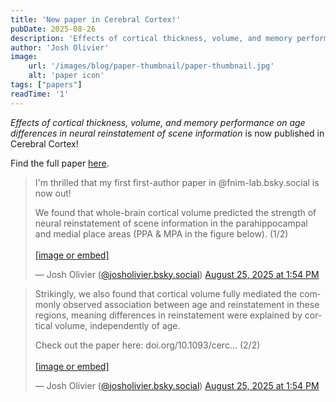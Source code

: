 ```yaml
---
title: 'New paper in Cerebral Cortex!'
pubDate: 2025-08-26
description: 'Effects of cortical thickness, volume, and memory performance on age differences in neural reinstatement of scene information'
author: 'Josh Olivier'
image:
    url: '/images/blog/paper-thumbnail/paper-thumbnail.jpg'
    alt: 'paper icon'
tags: ["papers"]
readTime: '1'
---
```

<i>Effects of cortical thickness, volume, and memory performance on age differences in neural reinstatement of scene information</i> is now published in Cerebral Cortex! 

Find the full paper [here](https://doi.org/10.1093/cercor/bhaf213).

<blockquote class="bluesky-embed" data-bluesky-uri="at://did:plc:a2fn4pktcf34hdgjakqms5db/app.bsky.feed.post/3lxaoerzakc2n" data-bluesky-cid="bafyreic76hhdljxujfa5rxfywzofjogp6xtd7jfd4evlib2mphlphbocka" data-bluesky-embed-color-mode="dark"><p lang="en">I&#x27;m thrilled that my first first-author paper in @fnim-lab.bsky.social is now out! 

We found that whole-brain cortical volume predicted the strength of neural reinstatement of scene information in the parahippocampal and medial place areas (PPA &amp; MPA in the figure below). (1/2)<br><br><a href="https://bsky.app/profile/did:plc:a2fn4pktcf34hdgjakqms5db/post/3lxaoerzakc2n?ref_src=embed">[image or embed]</a></p>&mdash; Josh Olivier (<a href="https://bsky.app/profile/did:plc:a2fn4pktcf34hdgjakqms5db?ref_src=embed">@josholivier.bsky.social</a>) <a href="https://bsky.app/profile/did:plc:a2fn4pktcf34hdgjakqms5db/post/3lxaoerzakc2n?ref_src=embed">August 25, 2025 at 1:54 PM</a></blockquote><script async src="https://embed.bsky.app/static/embed.js" charset="utf-8"></script>

<blockquote class="bluesky-embed" data-bluesky-uri="at://did:plc:a2fn4pktcf34hdgjakqms5db/app.bsky.feed.post/3lxaoesqnl22n" data-bluesky-cid="bafyreiesrcy2fwhpr7ydabitfcwcanryieht7sty5eiloydnqlb7nwesky" data-bluesky-embed-color-mode="dark"><p lang="en">Strikingly, we also found that cortical volume fully mediated the commonly observed association between age and reinstatement in these regions, meaning differences in reinstatement were explained by cortical volume, independently of age. 

Check out the paper here: doi.org/10.1093/cerc... (2/2)<br><br><a href="https://bsky.app/profile/did:plc:a2fn4pktcf34hdgjakqms5db/post/3lxaoesqnl22n?ref_src=embed">[image or embed]</a></p>&mdash; Josh Olivier (<a href="https://bsky.app/profile/did:plc:a2fn4pktcf34hdgjakqms5db?ref_src=embed">@josholivier.bsky.social</a>) <a href="https://bsky.app/profile/did:plc:a2fn4pktcf34hdgjakqms5db/post/3lxaoesqnl22n?ref_src=embed">August 25, 2025 at 1:54 PM</a></blockquote><script async src="https://embed.bsky.app/static/embed.js" charset="utf-8"></script>
